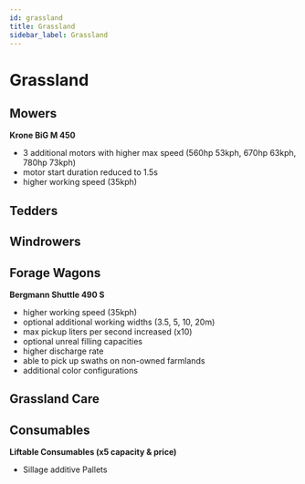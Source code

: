 ```yaml
---
id: grassland
title: Grassland
sidebar_label: Grassland
---
```

# Grassland

## Mowers

**Krone BiG M 450**
- 3 additional motors with higher max speed (560hp 53kph, 670hp 63kph, 780hp 73kph)
- motor start duration reduced to 1.5s
- higher working speed (35kph)

## Tedders



## Windrowers



## Forage Wagons

**Bergmann Shuttle 490 S**
- higher working speed (35kph)
- optional additional working widths (3.5, 5, 10, 20m)
- max pickup liters per second increased (x10)
- optional unreal filling capacities
- higher discharge rate
- able to pick up swaths on non-owned farmlands
- additional color configurations

## Grassland Care



## Consumables

**Liftable Consumables (x5 capacity & price)**
- Sillage additive Pallets
